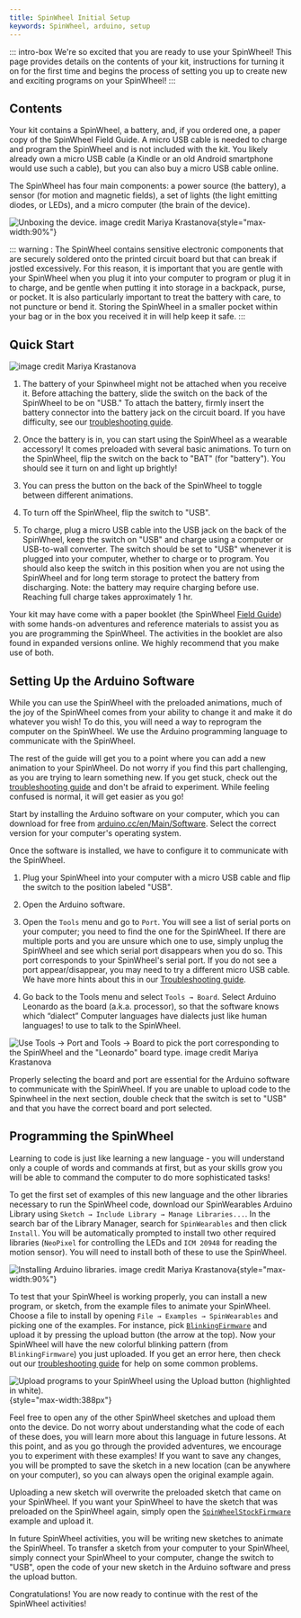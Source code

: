 ```yaml
---
title: SpinWheel Initial Setup
keywords: SpinWheel, arduino, setup
---
```


::: intro-box
We're so excited that you are ready to use your SpinWheel! This page provides details on
the contents of your kit, instructions for turning it on for the first time and begins the
process of setting you up to create new and exciting programs on your SpinWheel!
:::

## Contents

Your kit contains a SpinWheel, a battery, and, if you ordered one, a paper copy of the SpinWheel Field Guide. 
A micro USB cable is needed to charge and program the SpinWheel and is not included with the kit. 
You likely already own a micro USB cable (a Kindle or an old Android smartphone would use such a cable), but you can also buy a micro USB cable online.

The SpinWheel has four main components: a power source (the battery), a sensor (for motion and magnetic fields), a set of lights (the light emitting diodes, or LEDs), and a micro computer (the brain of the device).

![Unboxing the device. <a class="imagecredit" href="https://monochra.com/">image credit Mariya Krastanova</a>](/images/quickstart/unboxing.small.png "Unboxing the device."){style="max-width:90%"}

::: warning :
The SpinWheel contains sensitive electronic components that are securely soldered onto the printed circuit board but that can break if jostled excessively. For this reason, it is important that you are gentle with your SpinWheel when you plug it into your computer to program or plug it in to charge, and be gentle when putting it into storage in a backpack, purse, or pocket. It is also particularly important to treat the battery with care, to not puncture or bend it. Storing the SpinWheel in a smaller pocket within your bag or in the box you received it in will help keep it safe. 
:::


## Quick Start

![<a class="imagecredit" href="https://monochra.com/">image credit Mariya Krastanova</a>](/images/quickstart/arduino_library_setup.small.png "Arduino setup.")

1. The battery of your Spinwheel might not be attached when you receive it. Before attaching the battery, slide the switch on the back of the SpinWheel to be on "USB." To attach the battery, firmly insert the battery connector into the battery jack on the circuit board. If you have difficulty, see our [troubleshooting guide](/troubleshoot). 

2. Once the battery is in, you can start using the SpinWheel as a wearable accessory! It comes preloaded with several basic animations. To turn on the SpinWheel, flip the switch on the back to "BAT" (for "battery"). You should see it turn on and light up brightly! 

3. You can press the button on the back of the SpinWheel to toggle between different animations. 

4. To turn off the SpinWheel, flip the switch to "USB".

5. To charge, plug a micro USB cable into the USB jack on the back of the SpinWheel, keep the switch on "USB" and charge using a computer or USB-to-wall converter. The switch should be set to "USB" whenever it is plugged into your computer, whether to charge or to program. You should also keep the switch in this position when you are not using the SpinWheel and for long term storage to protect the battery from discharging. Note: the battery may require charging before use. Reaching full charge takes approximately 1 hr.

Your kit may have come with a paper booklet (the SpinWheel [Field Guide](/book)) with some hands-on adventures and reference materials to assist you as you are programming the SpinWheel. The activities in the booklet are also found in expanded versions online. We highly recommend that you make use of both. 



## Setting Up the Arduino Software

While you can use the SpinWheel with the preloaded animations, much of the joy of the SpinWheel comes from your ability to change it and make it do whatever you wish! To do this, you will need a way to reprogram the computer on the SpinWheel. We use the Arduino programming language to communicate with the SpinWheel. 

The rest of the guide will get you to a point where you can add a new animation to your SpinWheel. Do not worry if you find this part challenging, as you are trying to learn something new. If you get stuck, check out the [troubleshooting guide](/troubleshoot) and don't be afraid to experiment. While feeling confused is normal, it will get easier as you go!

Start by installing the Arduino software on your computer, which you can download for free from [arduino.cc/en/Main/Software](https://arduino.cc/en/Main/Software#download). Select the correct version for your computer's operating system.

Once the software is installed, we have to configure it to communicate with the SpinWheel.

1. Plug your SpinWheel into your computer with a micro USB cable and flip the switch to the position labeled "USB". 

2. Open the Arduino software. 

3. Open the `Tools` menu and go to `Port`. You will see a list of serial ports on your computer; you need to find the one for the SpinWheel. If there are multiple ports and you are unsure which one to use, simply unplug the SpinWheel and see which serial port disappears when you do so. This port corresponds to your SpinWheel's serial port. If you do not see a port appear/disappear, you may need to try a different micro USB cable. We have more hints about this in our [Troubleshooting guide](/troubleshoot).

4. Go back to the Tools menu and select `Tools → Board`. Select Arduino Leonardo as the board (a.k.a. processor), so that the software knows which <span class="footnote">“dialect” <span>Computer languages have dialects just like human languages!</span></span> to use to talk to the SpinWheel.

![Use `Tools → Port` and `Tools → Board` to pick the port corresponding to the SpinWheel and the "Leonardo" board type. <a class="imagecredit" href="https://monochra.com/">image credit Mariya Krastanova</a>](/images/quickstart/port_and_board_screenshot.png "Use `Tools→ Port` and `Tools→ Board` to change the settings on the Arduino software.")

Properly selecting the board and port are essential for the Arduino software to communicate with the SpinWheel. If you are unable to upload code to the Spinwheel in the next section, double check that the switch is set to "USB" and that you have the correct board and port selected.

## Programming the SpinWheel

Learning to code is just like learning a new language - you will understand only a couple of words and commands at first, but as your skills grow you will be able to command the computer to do more sophisticated tasks! 

To get the first set of examples of this new language and the other libraries necessary to run the SpinWheel code, download our SpinWearables Arduino Library using `Sketch → Include Library → Manage Libraries...`. In the search bar of the Library Manager, search for `SpinWearables` and then click `Install`. You will be automatically prompted to install two other required libraries (`NeoPixel` for controlling the LEDs and `ICM 20948` for reading the motion sensor). You will need to install both of these to use the SpinWheel.

![Installing Arduino libraries. <a class="imagecredit" href="https://monochra.com/">image credit Mariya Krastanova</a>](/images/quickstart/adding_libraries_screenshot.png "Installing Arduino libraries."){style="max-width:90%"}

To test that your SpinWheel is working properly, you can install a new program, or sketch, from the example files to animate your SpinWheel. 
Choose a file to install by opening `File → Examples → SpinWearables` and picking one of the examples. 
For instance, pick [`BlinkingFirmware`](/codedoc/examples/BlinkingFirmware) and upload it by pressing the upload button (the arrow at the top). 
Now your SpinWheel will have the new colorful blinking pattern (from `BlinkingFirmware`) you just uploaded. 
If you get an error here, then check out our [troubleshooting guide](/troubleshoot) for help on some common problems.

![Upload programs to your SpinWheel using the `Upload` button (highlighted in white).](/images/quickstart/upload_button_screenshot.png "Upload programs to your SpinWheel using the `Upload` button (highlighted in white)."){style="max-width:388px"}

Feel free to open any of the other SpinWheel sketches and upload them onto the device.
Do not worry about understanding what the code of each of these does, 
you will learn more about this language in future lessons.
At this point, and as you go through the provided adventures,
we encourage you to experiment with these examples! 
If you want to save any changes, you will be prompted to save the sketch in a new location (can be anywhere on your computer), so you can always open the original example again.

Uploading a new sketch will overwrite the preloaded sketch that came on your SpinWheel. 
If you want your SpinWheel to have the sketch that was preloaded on the SpinWheel again, simply open the [`SpinWheelStockFirmware`](/codedoc/examples/SpinWheelStockFirmware) example and upload it.

In future SpinWheel activities, you will be writing new sketches to animate the SpinWheel. 
To transfer a sketch from your computer to your SpinWheel, 
simply connect your SpinWheel to your computer, change the switch to "USB", 
open the code of your new sketch in the Arduino software and press the upload button. 
 
Congratulations! You are now ready to continue with the rest of the SpinWheel activities!
